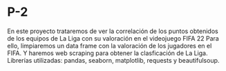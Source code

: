 # P-2
En este proyecto trataremos de ver la correlación de los puntos obtenidos de los equipos de La Liga con su valoración en el videojuego FIFA 22
Para ello, limpiaremos un data frame con la valoración de los jugadores en el FIFA. 
Y haremos web scraping para obtener la clasficación de La Liga.
Librerías utilizadas: pandas, seaborn, matplotlib, requests y beautifulsoup.
